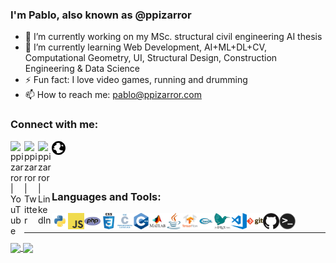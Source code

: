 ### I'm Pablo, also known as @ppizarror

- 🔭 I’m currently working on my MSc. structural civil engineering AI thesis
- 🌱 I’m currently learning Web Development, AI+ML+DL+CV, Computational Geometry, UI, Structural Design, Construction Engineering & Data Science
- ⚡ Fun fact: I love video games, running and drumming
- 📫 How to reach me: pablo@ppizarror.com

### Connect with me:

[<svg xmlns="http://www.w3.org/2000/svg" width="22px" height="22px" viewBox="0 0 8 8"><path d="M4 0c-2.21 0-4 1.79-4 4s1.79 4 4 4 4-1.79 4-4-1.79-4-4-4zm0 1c.33 0 .64.09.94.19-.21.2-.45.38-.41.56.04.18.69.13.69.5 0 .27-.42.35-.13.66.35.35-.64.98-.66 1.44-.03.83.84.97 1.53.97.42 0 .53.2.5.44-.54.77-1.46 1.25-2.47 1.25-.38 0-.73-.09-1.06-.22.22-.44-.28-1.31-.75-1.59-.23-.23-.72-.14-1-.25-.09-.27-.18-.54-.19-.84.03-.05.08-.09.16-.09.19 0 .45.38.59.34.18-.04-.74-1.31-.31-1.56.2-.12.6.39.47-.16-.12-.51.36-.28.66-.41.26-.11.45-.41.13-.59-.06-.03-.13-.1-.22-.19.45-.27.97-.44 1.53-.44zm2.31 1.09c.18.22.32.46.44.72 0 .01 0 .02 0 .03-.04.07-.11.11-.22.22-.28.28-.32-.21-.44-.31-.13-.12-.6.02-.66-.13-.07-.18.5-.42.88-.53z" /></svg>][website]
[<img align="left" alt="ppizarror | YouTube" width="22px" src="https://cdn.jsdelivr.net/npm/simple-icons@v3/icons/youtube.svg" />][youtube]
[<img align="left" alt="ppizarror | Twitter" width="22px" src="https://cdn.jsdelivr.net/npm/simple-icons@v3/icons/twitter.svg" />][twitter]
[<img align="left" alt="ppizarror | LinkedIn" width="22px" src="https://cdn.jsdelivr.net/npm/simple-icons@v3/icons/linkedin.svg" />][linkedin]

<br />

### Languages and Tools:

[<img align="left" alt="Python" width="26px" src="https://raw.githubusercontent.com/github/explore/80688e429a7d4ef2fca1e82350fe8e3517d3494d/topics/python/python.png" />][gh]
[<img align="left" alt="JavaScript" width="26px" src="https://raw.githubusercontent.com/github/explore/80688e429a7d4ef2fca1e82350fe8e3517d3494d/topics/javascript/javascript.png" />][gh]
[<img align="left" alt="PHP" width="26px" src="https://raw.githubusercontent.com/github/explore/ccc16358ac4530c6a69b1b80c7223cd2744dea83/topics/php/php.png" />][gh]
[<img align="left" alt="CSS" width="26px" src="https://raw.githubusercontent.com/github/explore/80688e429a7d4ef2fca1e82350fe8e3517d3494d/topics/css/css.png" />][gh]
[<img align="left" alt="C" width="26px" src="https://raw.githubusercontent.com/github/explore/80688e429a7d4ef2fca1e82350fe8e3517d3494d/topics/c/c.png" />][gh]
[<img align="left" alt="C++" width="26px" src="https://raw.githubusercontent.com/github/explore/80688e429a7d4ef2fca1e82350fe8e3517d3494d/topics/cpp/cpp.png" />][gh]
[<img align="left" alt="Matlab" width="26px" src="https://raw.githubusercontent.com/github/explore/80688e429a7d4ef2fca1e82350fe8e3517d3494d/topics/matlab/matlab.png" />][gh]
[<img align="left" alt="Java" width="26px" src="https://raw.githubusercontent.com/github/explore/80688e429a7d4ef2fca1e82350fe8e3517d3494d/topics/java/java.png" />][gh]
[<img align="left" alt="Tensorflow" width="26px" src="https://raw.githubusercontent.com/github/explore/80688e429a7d4ef2fca1e82350fe8e3517d3494d/topics/tensorflow/tensorflow.png" />][gh]
[<img align="left" alt="OpenGL" width="26px" src="https://raw.githubusercontent.com/github/explore/80688e429a7d4ef2fca1e82350fe8e3517d3494d/topics/opengl/opengl.png" />][gh]
[<img align="left" alt="Tex/Latex" width="26px" src="https://raw.githubusercontent.com/github/explore/80688e429a7d4ef2fca1e82350fe8e3517d3494d/topics/latex/latex.png" />][gh]
[<img align="left" alt="Visual Studio Code" width="26px" src="https://raw.githubusercontent.com/github/explore/80688e429a7d4ef2fca1e82350fe8e3517d3494d/topics/visual-studio-code/visual-studio-code.png" />][gh]
[<img align="left" alt="Git" width="26px" src="https://raw.githubusercontent.com/github/explore/80688e429a7d4ef2fca1e82350fe8e3517d3494d/topics/git/git.png" />][gh]
[<img align="left" alt="GitHub" width="26px" src="https://raw.githubusercontent.com/github/explore/78df643247d429f6cc873026c0622819ad797942/topics/github/github.png" />][gh]
[<img align="left" alt="Terminal" width="26px" src="https://raw.githubusercontent.com/github/explore/80688e429a7d4ef2fca1e82350fe8e3517d3494d/topics/terminal/terminal.png" />][gh]

<br />

---

<a href="https://ppizarror.com" alt="ppizarror's Github Stats">
  <img align="center" src="https://github-readme-stats.vercel.app/api?username=ppizarror&show_icons=true&icon_color=805AD5&text_color=718096&bg_color=ffffff00&hide_title=true&include_all_commits=true&count_private=true&hide_border=true" />
</a>
<a href="https://ppizarror.com">
  <img align="center" src="https://github-readme-stats.vercel.app/api/top-langs/?username=ppizarror&layout=compact&&text_color=718096&bg_color=ffffff00&include_all_commits=true&count_private=true&hide_border=true&hide=roff&&langs_count=9" />
</a>

[gh]: https://github.com/ppizarror
[website]: https://ppizarror.com
[twitter]: https://twitter.com/_ppizarror
[youtube]: https://www.youtube.com/channel/UCQVXswp8EBI0WaCiKJOu6rA/videos?view_as=subscriber
[linkedin]: https://www.linkedin.com/in/ppizarror/
